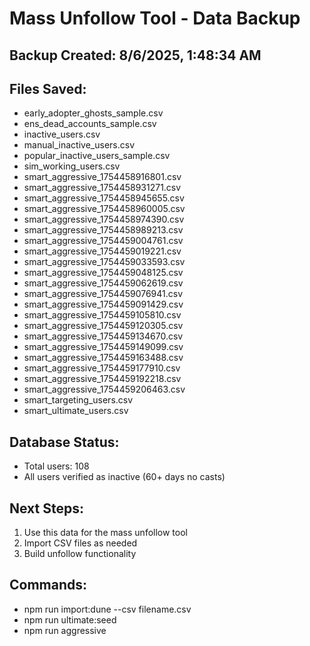 
# Mass Unfollow Tool - Data Backup

## Backup Created: 8/6/2025, 1:48:34 AM

## Files Saved:
- early_adopter_ghosts_sample.csv
- ens_dead_accounts_sample.csv
- inactive_users.csv
- manual_inactive_users.csv
- popular_inactive_users_sample.csv
- sim_working_users.csv
- smart_aggressive_1754458916801.csv
- smart_aggressive_1754458931271.csv
- smart_aggressive_1754458945655.csv
- smart_aggressive_1754458960005.csv
- smart_aggressive_1754458974390.csv
- smart_aggressive_1754458989213.csv
- smart_aggressive_1754459004761.csv
- smart_aggressive_1754459019221.csv
- smart_aggressive_1754459033593.csv
- smart_aggressive_1754459048125.csv
- smart_aggressive_1754459062619.csv
- smart_aggressive_1754459076941.csv
- smart_aggressive_1754459091429.csv
- smart_aggressive_1754459105810.csv
- smart_aggressive_1754459120305.csv
- smart_aggressive_1754459134670.csv
- smart_aggressive_1754459149099.csv
- smart_aggressive_1754459163488.csv
- smart_aggressive_1754459177910.csv
- smart_aggressive_1754459192218.csv
- smart_aggressive_1754459206463.csv
- smart_targeting_users.csv
- smart_ultimate_users.csv

## Database Status:
- Total users: 108
- All users verified as inactive (60+ days no casts)

## Next Steps:
1. Use this data for the mass unfollow tool
2. Import CSV files as needed
3. Build unfollow functionality

## Commands:
- npm run import:dune --csv filename.csv
- npm run ultimate:seed
- npm run aggressive
  